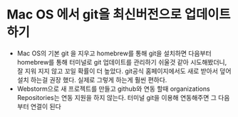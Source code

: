 Mac OS 에서 git을 최신버전으로 업데이트 하기
============================================
* Mac OS의 기본 git 을 지우고 homebrew를 통해 git을 설치하면 다음부터 homebrew를 통해 터미널로 git 업데이트를 관리하기 쉬울것 같아 시도해봤더니, 잘 지워 지지 않고 꼬일 확률이 더 높았다. git공식 홈페이지에서도 새로 받아서 덮어 설치 하는걸 권장 했다. 실제로 그렇게 하는게 훨씬 편하다.
* Webstorm으로 새 프로젝트를 만들고 github와 연동 할때 organizations Repositories는 연동 지원을 하지 않는다. 터미널 git을 이용해 연동해주면 그 다음부터 연결이 된다